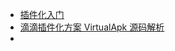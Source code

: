 - [插件化入门](https://www.jianshu.com/p/b6d0586aab9f)
- [滴滴插件化方案 VirtualApk 源码解析](https://juejin.im/post/5964f6e1f265da6c2915af79)
- 